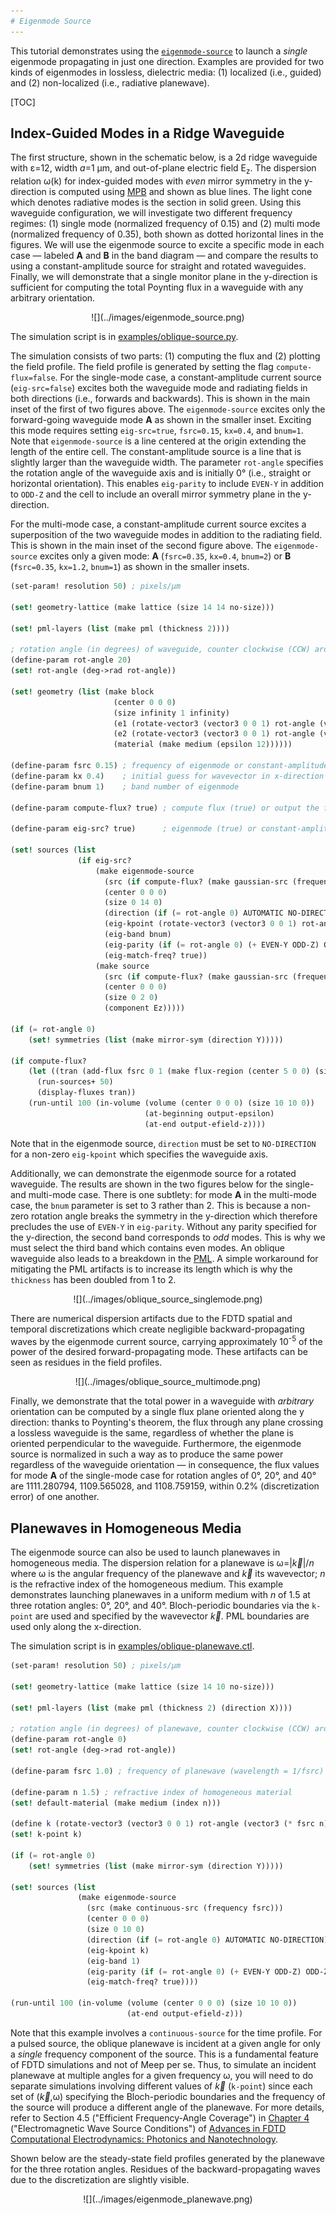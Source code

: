 ```yaml
---
# Eigenmode Source
---
```


This tutorial demonstrates using the [`eigenmode-source`](../Scheme_User_Interface.md#eigenmode-source) to launch a *single* eigenmode propagating in just one direction. Examples are provided for two kinds of eigenmodes in lossless, dielectric media: (1) localized (i.e., guided) and (2) non-localized (i.e., radiative planewave).

[TOC]

Index-Guided Modes in a Ridge Waveguide
---------------------------------------

The first structure, shown in the schematic below, is a 2d ridge waveguide with ε=12, width $a$=1 μm, and out-of-plane electric field E<sub>z</sub>. The dispersion relation ω(k) for index-guided modes with *even* mirror symmetry in the y-direction is computed using [MPB](https://mpb.readthedocs.io/en/latest/) and shown as blue lines. The light cone which denotes radiative modes is the section in solid green. Using this waveguide configuration, we will investigate two different frequency regimes: (1) single mode (normalized frequency of 0.15) and (2) multi mode (normalized frequency of 0.35), both shown as dotted horizontal lines in the figures. We will use the eigenmode source to excite a specific mode in each case &mdash; labeled **A** and **B** in the band diagram &mdash; and compare the results to using a constant-amplitude source for straight and rotated waveguides. Finally, we will demonstrate that a single monitor plane in the y-direction is sufficient for computing the total Poynting flux in a waveguide with any arbitrary orientation.

<center>
![](../images/eigenmode_source.png)
</center>

The simulation script is in [examples/oblique-source.py](https://github.com/NanoComp/meep/blob/master/scheme/examples/oblique-source.ctl).

The simulation consists of two parts: (1) computing the flux and (2) plotting the field profile. The field profile is generated by setting the flag `compute-flux=false`. For the single-mode case, a constant-amplitude current source (`eig-src=false`) excites both the waveguide mode and radiating fields in both directions (i.e., forwards and backwards). This is shown in the main inset of the first of two figures above. The `eigenmode-source` excites only the forward-going waveguide mode **A** as shown in the smaller inset. Exciting this mode requires setting `eig-src=true`, `fsrc=0.15`, `kx=0.4`, and `bnum=1`. Note that `eigenmode-source` is a line centered at the origin extending the length of the entire cell. The constant-amplitude source is a line that is slightly larger than the waveguide width. The parameter `rot-angle` specifies the rotation angle of the waveguide axis and is initially 0° (i.e., straight or horizontal orientation). This enables `eig-parity` to include `EVEN-Y` in addition to `ODD-Z` and the cell to include an overall mirror symmetry plane in the y-direction.

For the multi-mode case, a constant-amplitude current source excites a superposition of the two waveguide modes in addition to the radiating field. This is shown in the main inset of the second figure above. The `eigenmode-source` excites only a given mode: **A** (`fsrc=0.35`, `kx=0.4`, `bnum=2`) or **B** (`fsrc=0.35`, `kx=1.2`, `bnum=1`) as shown in the smaller insets.

```scm
(set-param! resolution 50) ; pixels/μm

(set! geometry-lattice (make lattice (size 14 14 no-size)))

(set! pml-layers (list (make pml (thickness 2))))

; rotation angle (in degrees) of waveguide, counter clockwise (CCW) around z-axis
(define-param rot-angle 20)
(set! rot-angle (deg->rad rot-angle))

(set! geometry (list (make block
                       (center 0 0 0)
                       (size infinity 1 infinity)
                       (e1 (rotate-vector3 (vector3 0 0 1) rot-angle (vector3 1 0 0)))
                       (e2 (rotate-vector3 (vector3 0 0 1) rot-angle (vector3 0 1 0)))
                       (material (make medium (epsilon 12))))))

(define-param fsrc 0.15) ; frequency of eigenmode or constant-amplitude source
(define-param kx 0.4)    ; initial guess for wavevector in x-direction of eigenmode
(define-param bnum 1)    ; band number of eigenmode

(define-param compute-flux? true) ; compute flux (true) or output the field profile (false)

(define-param eig-src? true)      ; eigenmode (true) or constant-amplitude (false) source

(set! sources (list
               (if eig-src?
                   (make eigenmode-source
                     (src (if compute-flux? (make gaussian-src (frequency fsrc) (fwidth (* 0.2 fsrc))) (make continuous-src (frequency fsrc))))
                     (center 0 0 0)
                     (size 0 14 0)
                     (direction (if (= rot-angle 0) AUTOMATIC NO-DIRECTION))
                     (eig-kpoint (rotate-vector3 (vector3 0 0 1) rot-angle (vector3 kx 0 0)))
                     (eig-band bnum)
                     (eig-parity (if (= rot-angle 0) (+ EVEN-Y ODD-Z) ODD-Z))
                     (eig-match-freq? true))
                   (make source
                     (src (if compute-flux? (make gaussian-src (frequency fsrc) (fwidth (* 0.2 fsrc))) (make continuous-src (frequency fsrc))))
                     (center 0 0 0)
                     (size 0 2 0)
                     (component Ez)))))

(if (= rot-angle 0)
    (set! symmetries (list (make mirror-sym (direction Y)))))

(if compute-flux?
    (let ((tran (add-flux fsrc 0 1 (make flux-region (center 5 0 0) (size 0 14 0)))))
      (run-sources+ 50)
      (display-fluxes tran))
    (run-until 100 (in-volume (volume (center 0 0 0) (size 10 10 0))
                              (at-beginning output-epsilon)
                              (at-end output-efield-z))))
```

Note that in the eigenmode source, `direction` must be set to `NO-DIRECTION` for a non-zero `eig-kpoint` which specifies the waveguide axis.

Additionally, we can demonstrate the eigenmode source for a rotated waveguide. The results are shown in the two figures below for the single- and multi-mode case. There is one subtlety: for mode **A** in the multi-mode case, the `bnum` parameter is set to 3 rather than 2. This is because a non-zero rotation angle breaks the symmetry in the y-direction which therefore precludes the use of `EVEN-Y` in `eig-parity`. Without any parity specified for the y-direction, the second band corresponds to *odd* modes. This is why we must select the third band which contains even modes. An oblique waveguide also leads to a breakdown in the [PML](../Perfectly_Matched_Layer.md). A simple workaround for mitigating the PML artifacts is to increase its length which is why the `thickness` has been doubled from 1 to 2.

<center>
![](../images/oblique_source_singlemode.png)
</center>

There are numerical dispersion artifacts due to the FDTD spatial and temporal discretizations which create negligible backward-propagating waves by the eigenmode current source, carrying approximately 10<sup>-5</sup> of the power of the desired forward-propagating mode. These artifacts can be seen as residues in the field profiles.

<center>
![](../images/oblique_source_multimode.png)
</center>

Finally, we demonstrate that the total power in a waveguide with *arbitrary* orientation can be computed by a single flux plane oriented along the y direction: thanks to Poynting's theorem, the flux through any plane crossing a lossless waveguide is the same, regardless of whether the plane is oriented perpendicular to the waveguide. Furthermore, the eigenmode source is normalized in such a way as to produce the same power regardless of the waveguide orientation — in consequence, the flux values for mode **A** of the single-mode case for rotation angles of 0°, 20°, and 40° are 1111.280794, 1109.565028, and 1108.759159, within 0.2% (discretization error) of one another.

Planewaves in Homogeneous Media
-------------------------------

The eigenmode source can also be used to launch planewaves in homogeneous media. The dispersion relation for a planewave is ω=|$\vec{k}$|/$n$ where ω is the angular frequency of the planewave and $\vec{k}$ its wavevector; $n$ is the refractive index of the homogeneous medium. This example demonstrates launching planewaves in a uniform medium with $n$ of 1.5 at three rotation angles: 0°, 20°, and 40°. Bloch-periodic boundaries via the `k-point` are used and specified by the wavevector $\vec{k}$. PML boundaries are used only along the x-direction.

The simulation script is in [examples/oblique-planewave.ctl](https://github.com/NanoComp/meep/blob/master/scheme/examples/oblique-planewave.ctl).

```scm
(set-param! resolution 50) ; pixels/μm

(set! geometry-lattice (make lattice (size 14 10 no-size)))

(set! pml-layers (list (make pml (thickness 2) (direction X))))

; rotation angle (in degrees) of planewave, counter clockwise (CCW) around z-axis
(define-param rot-angle 0)
(set! rot-angle (deg->rad rot-angle))

(define-param fsrc 1.0) ; frequency of planewave (wavelength = 1/fsrc)

(define-param n 1.5) ; refractive index of homogeneous material
(set! default-material (make medium (index n)))

(define k (rotate-vector3 (vector3 0 0 1) rot-angle (vector3 (* fsrc n) 0 0)))
(set! k-point k)

(if (= rot-angle 0)
    (set! symmetries (list (make mirror-sym (direction Y)))))

(set! sources (list
               (make eigenmode-source
                 (src (make continuous-src (frequency fsrc)))
                 (center 0 0 0)
                 (size 0 10 0)
                 (direction (if (= rot-angle 0) AUTOMATIC NO-DIRECTION))
                 (eig-kpoint k)
                 (eig-band 1)
                 (eig-parity (if (= rot-angle 0) (+ EVEN-Y ODD-Z) ODD-Z))
                 (eig-match-freq? true))))

(run-until 100 (in-volume (volume (center 0 0 0) (size 10 10 0))
                          (at-end output-efield-z)))
```

Note that this example involves a `continuous-source` for the time profile. For a pulsed source, the oblique planewave is incident at a given angle for only a *single* frequency component of the source. This is a fundamental feature of FDTD simulations and not of Meep per se. Thus, to simulate an incident planewave at multiple angles for a given frequency ω, you will need to do separate simulations involving different values of $\vec{k}$ (`k-point`) since each set of ($\vec{k}$,ω) specifying the Bloch-periodic boundaries and the frequency of the source will produce a different angle of the planewave. For more details, refer to Section 4.5 ("Efficient Frequency-Angle Coverage") in [Chapter 4](https://arxiv.org/abs/1301.5366) ("Electromagnetic Wave Source Conditions") of [Advances in FDTD Computational Electrodynamics: Photonics and Nanotechnology](https://www.amazon.com/Advances-FDTD-Computational-Electrodynamics-Nanotechnology/dp/1608071707).

Shown below are the steady-state field profiles generated by the planewave for the three rotation angles. Residues of the backward-propagating waves due to the discretization are slightly visible.

<center>
![](../images/eigenmode_planewave.png)
</center>